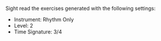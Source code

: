 Sight read the exercises generated with the following settings:

- Instrument: Rhythm Only
- Level: 2
- Time Signature: 3/4